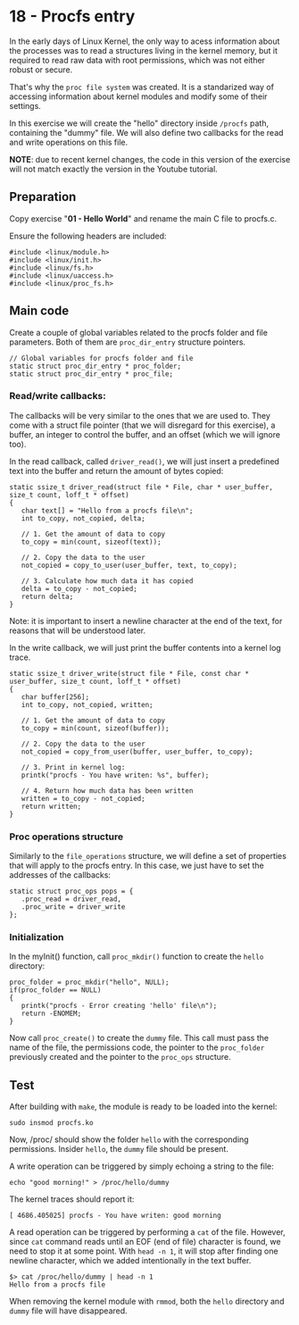 # 18 - Procfs entry

In the early days of Linux Kernel, the only way to acess information about the processes was to read a structures living in the kernel memory, but it required to read raw data with root permissions, which was not either robust or secure.

That's why the `proc file system` was created. It is a standarized way of accessing information about kernel modules and modify some of their settings.

In this exercise we will create the "hello" directory inside `/procfs` path, containing the "dummy" file. We will also define two callbacks for the read and write operations on this file.

**NOTE**: due to recent kernel changes, the code in this version of the exercise will not match exactly the version in the Youtube tutorial.

## Preparation

Copy exercise "**01 - Hello World**" and rename the main C file to procfs.c.

Ensure the following headers are included:

```
#include <linux/module.h>
#include <linux/init.h>
#include <linux/fs.h>
#include <linux/uaccess.h>
#include <linux/proc_fs.h>
```

## Main code

Create a couple of global variables related to the procfs folder and file parameters. Both of them are `proc_dir_entry` structure pointers.

```
// Global variables for procfs folder and file
static struct proc_dir_entry * proc_folder;
static struct proc_dir_entry * proc_file;
```

### Read/write callbacks:

The callbacks will be very similar to the ones that we are used to. They come with a struct file pointer (that we will disregard for this exercise), a buffer, an integer to control the buffer, and an offset (which we will ignore too).

In the read callback, called `driver_read()`, we will just insert a predefined text into the buffer and return the amount of bytes copied:

```
static ssize_t driver_read(struct file * File, char * user_buffer, size_t count, loff_t * offset)
{
   char text[] = "Hello from a procfs file\n";
   int to_copy, not_copied, delta;

   // 1. Get the amount of data to copy
   to_copy = min(count, sizeof(text));

   // 2. Copy the data to the user
   not_copied = copy_to_user(user_buffer, text, to_copy);

   // 3. Calculate how much data it has copied
   delta = to_copy - not_copied;
   return delta;
}
```

Note: it is important to insert a newline character at the end of the text, for reasons that will be understood later.

In the write callback, we will just print the buffer contents into a kernel log trace.

```
static ssize_t driver_write(struct file * File, const char * user_buffer, size_t count, loff_t * offset)
{
   char buffer[256];
   int to_copy, not_copied, written;

   // 1. Get the amount of data to copy
   to_copy = min(count, sizeof(buffer));

   // 2. Copy the data to the user
   not_copied = copy_from_user(buffer, user_buffer, to_copy);

   // 3. Print in kernel log:
   printk("procfs - You have writen: %s", buffer);
   
   // 4. Return how much data has been written
   written = to_copy - not_copied;
   return written;
}
```

### Proc operations structure

Similarly to the `file_operations` structure, we will define a set of properties that will apply to the procfs entry. In this case, we just have to set the addresses of the callbacks:

```
static struct proc_ops pops = {
   .proc_read = driver_read,
   .proc_write = driver_write
};
```


### Initialization

In the myInit() function, call `proc_mkdir()` function to create the `hello` directory:

```
proc_folder = proc_mkdir("hello", NULL);
if(proc_folder == NULL)
{
   printk("procfs - Error creating 'hello' file\n");
   return -ENOMEM;
}
```

Now call `proc_create()` to create the `dummy` file. This call must pass the name of the file, the permissions code, the pointer to the `proc_folder` previously created and the pointer to the `proc_ops` structure.


## Test

After building with `make`, the module is ready to be loaded into the kernel:

```
sudo insmod procfs.ko
```

Now, /proc/ should show the folder `hello` with the corresponding permissions. Insider `hello`, the `dummy` file should be present.

A write operation can be triggered by simply echoing a string to the file:

```
echo "good morning!" > /proc/hello/dummy

```
The kernel traces should report it:

```
[ 4686.405025] procfs - You have writen: good morning
```

A read operation can be triggered by performing a `cat` of the file. However, since `cat` command reads until an EOF (end of file) character is found, we need to stop it at some point. With `head -n 1`, it will stop after finding one newline character, which we added intentionally in the text buffer.

```
$> cat /proc/hello/dummy | head -n 1
Hello from a procfs file
```

When removing the kernel module with `rmmod`, both the `hello` directory and `dummy` file will have disappeared.

